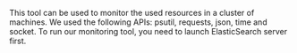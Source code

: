 This tool can be used to monitor the used resources in a cluster of machines. We used the following APIs: psutil, requests, json, time and socket. To run our monitoring tool, you need to launch ElasticSearch server first. 



